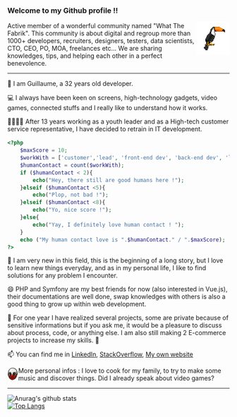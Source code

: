 ### Welcome to my Github profile !! 

<img src="whatthefabrik.jpg" alt="What The Fabrik" height="75px" align="right"> 
Active member of a wonderful community named "What The Fabrik". This community is about digital and regroup more than 1000+ developers, recruiters, designers, testers, data scientists, CTO, CEO, PO, MOA, freelances etc... We are sharing knowledges, tips, and helping each other in a perfect benevolence.
<hr>

👋 I am Guillaume, a 32 years old developer. 

:computer: I always have been keen on screens, high-technology gadgets, video games, connected stuffs and I really like to understand how it works.

👯:heart_eyes_cat::dancing_men: After 13 years working as a youth leader and as a High-tech customer service representative, I have decided to retrain in IT development.
```php
<?php
    $maxScore = 10;
    $workWith = ['customer','lead', 'front-end dev', 'back-end dev', 'lead', 'customer','dev on forum', 'customer', 'director']; 
    $humanContact = count($workWith);
    if ($humanContact < 2){
        echo("Hey, there still are good humans here !");
    }elseif ($humanContact <5){
        echo("Plop, not bad !");
    }elseif ($humanContact <8){
        echo("Yo, nice score !");
    }else{
        echo("Yay, I definitely love human contact ! ");
    }
    echo ("My human contact love is ".$humanContact." / ".$maxScore);
?>
```

🌱 I am very new in this field, this is the beginning of a long story, but I love to learn new things everyday, and as in my personal life, I like to find solutions for any problem I encounter. 

😄 PHP and Symfony are my best friends for now (also interested in Vue.js), their documentations are well done, swap knowledges with others is also a good thing to grow up within web development. 

💬 For one year I have realized several projects, some are private because of sensitive informations but if you ask me, it would be a pleasure to discuss about process, code, or anything else. I am also still making 2 E-commerce projects to increase my skills. :muscle:

📫 You can find me in [LinkedIn](https://www.linkedin.com/in/guillaumegeorges/), [StackOverflow](https://stackoverflow.com/users/13133575/metaljk), [My own website](https://www.guillaumegeorges.fr)

 <img src="wolf.jpg" alt="Payday 2" height="32px" align="left"> More personal infos : I love to cook for my family, to try to make some music and discover things. Did I already speak about video games? 
 
<hr>

![Anurag's github stats](https://github-readme-stats.vercel.app/api?username=Metaljunkfr&count_private=true&show_icons=true&theme=nord)
<br>
[![Top Langs](https://github-readme-stats.vercel.app/api/top-langs/?username=Metaljunkfr&layout=compact&langs_count=6&bg_color=313743&text_color=FFF&title_color=6A97BB)](https://github.com/Metaljunkfr/github-readme-stats)

<!--
**Metaljunkfr/Metaljunkfr** is a ✨ _special_ ✨ repository because its `README.md` (this file) appears on your GitHub profile.

Here are some ideas to get you started:

- 🔭 I’m currently working on ...
- 🌱 I’m currently learning ...
- 👯 I’m looking to collaborate on ...
- 🤔 I’m looking for help with ...
- 💬 Ask me about ...
- 📫 How to reach me: ...
- 😄 Pronouns: ...
- ⚡ Fun fact: ...
-->
